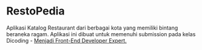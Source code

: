 # RestoPedia

Aplikasi Katalog Restaurant dari berbagai kota yang memiliki bintang beraneka ragam.
Aplikasi ini dibuat untuk memenuhi submission pada kelas Dicoding - [Menjadi Front-End Developer Expert.](https://www.dicoding.com/academies/219)
